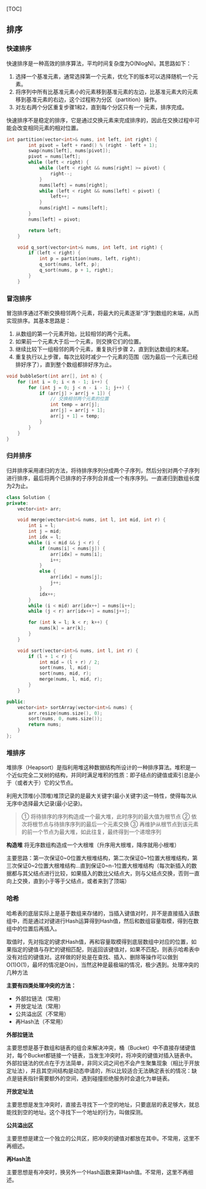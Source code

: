 [TOC]



## 排序

### 快速排序

快速排序是一种高效的排序算法，平均时间复杂度为O(NlogN)。其思路如下：

1. 选择一个基准元素，通常选择第一个元素，优化下的版本可以选择随机一个元素。
2. 将序列中所有比基准元素小的元素移到基准元素的左边，比基准元素大的元素移到基准元素的右边，这个过程称为分区（partition）操作。
3. 对左右两个分区重复步骤1和2，直到每个分区只有一个元素，排序完成。

快速排序不是稳定的排序，它是通过交换元素来完成排序的，因此在交换过程中可能会改变相同元素的相对位置。

```Cpp
int partition(vector<int>& nums, int left, int right) {
        int pivot = left + rand() % (right - left + 1);
        swap(nums[left], nums[pivot]);
        pivot = nums[left];
        while (left < right) {
            while (left < right && nums[right] >= pivot) {
                right--;
            }
            nums[left] = nums[right];
            while (left < right && nums[left] < pivot) {
                left++;
            }
            nums[right] = nums[left];
        }
        nums[left] = pivot;

        return left;
    }

    void q_sort(vector<int>& nums, int left, int right) {
        if (left < right) {
            int p = partition(nums, left, right);
            q_sort(nums, left, p);
            q_sort(nums, p + 1, right);
        }
    }
```



### 冒泡排序

冒泡排序通过不断交换相邻两个元素，将最大的元素逐渐“浮”到数组的末端，从而实现排序。其基本思路是：

1. 从数组的第一个元素开始，比较相邻的两个元素。
2. 如果前一个元素大于后一个元素，则交换它们的位置。
3. 继续比较下一组相邻的两个元素，重复执行步骤 2，直到到达数组的末尾。
4. 重复执行以上步骤，每次比较时减少一个元素的范围（因为最后一个元素已经排好序了），直到整个数组都排好序为止。

```CPP
void bubbleSort(int arr[], int n) {
    for (int i = 0; i < n - 1; i++) {
        for (int j = 0; j < n - i - 1; j++) {
            if (arr[j] > arr[j + 1]) {
                // 交换相邻两个元素的位置
                int temp = arr[j];
                arr[j] = arr[j + 1];
                arr[j + 1] = temp;
            }
        }
    }
}
```



### 归并排序

归并排序采用递归的方法，将待排序序列分成两个子序列，然后分别对两个子序列进行排序，最后将两个已排序的子序列合并成一个有序序列。一直递归到数组长度为2为止。

```Cpp
class Solution {
private:
    vector<int> arr;

    void merge(vector<int>& nums, int l, int mid, int r) {
        int i = l;
        int j = mid;
        int idx = l;
        while (i < mid && j < r) {
            if (nums[i] < nums[j]) {
                arr[idx] = nums[i];
                i++;
            }
            else {
                arr[idx] = nums[j];
                j++;
            }
            idx++;
        }
        while (i < mid) arr[idx++] = nums[i++];
        while (j < r) arr[idx++] = nums[j++];

        for (int k = l; k < r; k++) {
            nums[k] = arr[k];
        }
    }

    void sort(vector<int>& nums, int l, int r) {
        if (l + 1 < r) {
            int mid = (l + r) / 2;
            sort(nums, l, mid);
            sort(nums, mid, r);
            merge(nums, l, mid, r);
        }
    }

public:
    vector<int> sortArray(vector<int>& nums) {
        arr.resize(nums.size(), 0);
        sort(nums, 0, nums.size());
        return nums;
    }
};
```



### 堆排序

堆排序（Heapsort）是指利用堆这种数据结构所设计的一种排序算法。堆积是一个近似完全二叉树的结构，并同时满足堆积的性质：即子结点的键值或索引总是小于（或者大于）它的父节点。

利用大顶堆(小顶堆)堆顶记录的是最大关键字(最小关键字)这一特性，使得每次从无序中选择最大记录(最小记录)。

> ① 将待排序的序列构造成一个最大堆，此时序列的最大值为根节点
> ② 依次将根节点与待排序序列的最后一个元素交换
> ③ 再维护从根节点到该元素的前一个节点为最大堆，如此往复，最终得到一个递增序列

**构造堆**
将无序数组构造成一个大根堆（升序用大根堆，降序就用小根堆）

主要思路：第一次保证0~0位置大根堆结构，第二次保证0~1位置大根堆结构，第三次保证0~2位置大根堆结构...直到保证0~n-1位置大根堆结构（每次新插入的数据都与其父结点进行比较，如果插入的数比父结点大，则与父结点交换，否则一直向上交换，直到小于等于父结点，或者来到了顶端）


### 哈希

哈希表的底层实际上是基于数组来存储的，当插入键值对时，并不是直接插入该数组中，而是通过对键进行Hash运算得到Hash值，然后和数组容量取模，得到在数组中的位置后再插入。

取值时，先对指定的键求Hash值，再和容量取模得到底层数组中对应的位置，如果指定的键值与存贮的键相匹配，则返回该键值对，如果不匹配，则表示哈希表中没有对应的键值对。这样做的好处是在查找、插入、删除等操作可以做到O(1)O(1)，最坏的情况是O(n)，当然这种是最极端的情况，极少遇到。处理冲突的几种方法

**主要有四类处理冲突的方法：**

- 外部拉链法（常用）
- 开放定址法（常用）
- 公共溢出区（不常用）
- 再Hash法（不常用）

**外部拉链法**

主要思想是基于数组和链表的组合来解决冲突，桶（Bucket）中不直接存储键值对，每个Bucket都链接一个链表，当发生冲突时，将冲突的键值对插入链表中。外部拉链法的优点在于方法简单，非同义词之间也不会产生聚集现象（相比于开放定址法），并且其空间结构是动态申请的，所以比较适合无法确定表长的情况：缺点是链表指针需要额外的空间，遇到碰撞拒绝服务时会退化为单链表。

**开放定址法**

主要思想是发生冲突时，直接去寻找下一个空的地址，只要底层的表足够大，就总能找到空的地址。这个寻找下一个地址的行为，叫做探测。

**公共溢出区**

主要思想是建立一个独立的公共区，把冲突的键值对都放在其中。不常用，这里不再细述。

**再Hash法**

主要思想是有冲突时，换另外一个Hash函数来算Hash值。不常用，这里不再细述。

